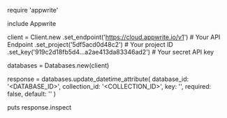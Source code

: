require 'appwrite'

include Appwrite

client = Client.new
    .set_endpoint('https://cloud.appwrite.io/v1') # Your API Endpoint
    .set_project('5df5acd0d48c2') # Your project ID
    .set_key('919c2d18fb5d4...a2ae413da83346ad2') # Your secret API key

databases = Databases.new(client)

response = databases.update_datetime_attribute(
    database_id: '<DATABASE_ID>',
    collection_id: '<COLLECTION_ID>',
    key: '',
    required: false,
    default: ''
)

puts response.inspect
